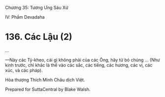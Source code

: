  

Chương 35: Tương Ưng Sáu Xứ

IV: Phẩm Devadaha

# 136\. Các Lậu (2)

…

—Này các Tỷ-kheo, cái gì không phải của các Ông, hãy từ bỏ chúng … (Như kinh trước, chỉ khác là thế vào các sắc, các tiếng, các hương, các vị, các xúc, và các pháp).

Hòa thượng Thích Minh Châu dịch Việt.

Prepared for SuttaCentral by Blake Walsh.
